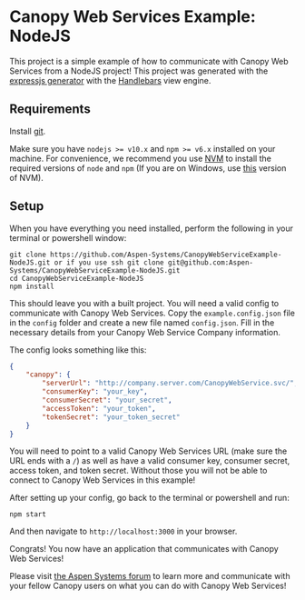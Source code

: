 # Canopy Web Services Example: NodeJS

This project is a simple example of how to communicate with Canopy Web Services from a NodeJS project! This project was generated with the [expressjs generator](https://expressjs.com/en/starter/generator.html) with the [Handlebars](https://handlebarsjs.com/) view engine.

## Requirements

Install [git](https://git-scm.com/).

Make sure you have `nodejs >= v10.x` and `npm >= v6.x` installed on your machine. For convenience, we recommend you use [NVM](https://github.com/creationix/nvm) to install the required versions of `node` and `npm` (If you are on Windows, use [this](https://github.com/coreybutler/nvm-windows) version of NVM).

## Setup

When you have everything you need installed, perform the following in your terminal or powershell window:

```
git clone https://github.com/Aspen-Systems/CanopyWebServiceExample-NodeJS.git or if you use ssh git clone git@github.com:Aspen-Systems/CanopyWebServiceExample-NodeJS.git
cd CanopyWebServiceExample-NodeJS
npm install
```

This should leave you with a built project. You will need a valid config to communicate with Canopy Web Services. Copy the `example.config.json` file in the `config` folder and create a new file named `config.json`. Fill in the necessary details from your Canopy Web Service Company information.

The config looks something like this:

```json
{
    "canopy": {
        "serverUrl": "http://company.server.com/CanopyWebService.svc/",
        "consumerKey": "your_key",
        "consumerSecret": "your_secret",
        "accessToken": "your_token",
        "tokenSecret": "your_token_secret"
    }
}
```

You will need to point to a valid Canopy Web Services URL (make sure the URL ends with a `/`) as well as have a valid consumer key, consumer secret, access token, and token secret. Without those you will not be able to connect to Canopy Web Services in this example!

After setting up your config, go back to the terminal or powershell and run:

`npm start`  

And then navigate to `http://localhost:3000` in your browser.

Congrats! You now have an application that communicates with Canopy Web Services!

Please visit [the Aspen Systems forum](https://aspen.forumflash.com/login/) to learn more and communicate with your fellow Canopy users on what you can do with Canopy Web Services!

